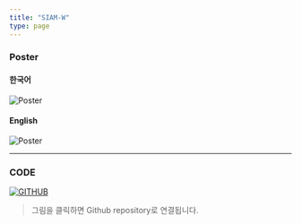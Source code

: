 ```yaml
---
title: "SIAM-W"
type: page
---
```


### Poster
#### 한국어
![Poster](/image/SIAM-W/Poster_kr.jpg)   

#### English
![Poster](/image/SIAM-W/Poster_en.jpg)  

---

### CODE
[![GITHUB](/image/profile/github-mark.png)](https://github.com/hanja1500/SIAM-W.git)

> 그림을 클릭하면 Github repository로 연결됩니다.
